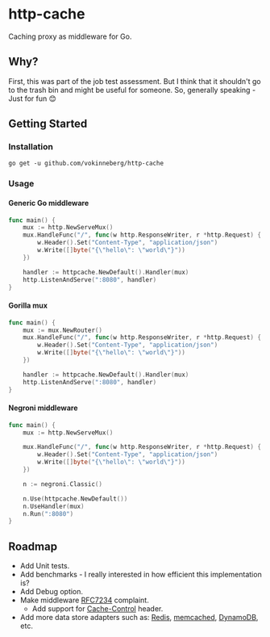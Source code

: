 # http-cache

Caching proxy as middleware for Go.

## Why?

First, this was part of the job test assessment. But I think that it shouldn't go to the trash bin and might be useful for someone. So, generally speaking - Just for fun 😊

## Getting Started

### Installation

`go get -u github.com/vokinneberg/http-cache`

### Usage

#### Generic Go middleware

```Go
func main() {
    mux := http.NewServeMux()
    mux.HandleFunc("/", func(w http.ResponseWriter, r *http.Request) {
        w.Header().Set("Content-Type", "application/json")
        w.Write([]byte("{\"hello\": \"world\"}"))
    })

    handler := httpcache.NewDefault().Handler(mux)
    http.ListenAndServe(":8080", handler)
}
```

#### Gorilla mux

```Go
func main() {
    mux := mux.NewRouter()
    mux.HandleFunc("/", func(w http.ResponseWriter, r *http.Request) {
        w.Header().Set("Content-Type", "application/json")
        w.Write([]byte("{\"hello\": \"world\"}"))
    })

    handler := httpcache.NewDefault().Handler(mux)
    http.ListenAndServe(":8080", handler)
}
```

#### Negroni middleware

```Go
func main() {
    mux := http.NewServeMux()

    mux.HandleFunc("/", func(w http.ResponseWriter, r *http.Request) {
        w.Header().Set("Content-Type", "application/json")
        w.Write([]byte("{\"hello\": \"world\"}"))
    })

    n := negroni.Classic()

    n.Use(httpcache.NewDefault())
    n.UseHandler(mux)
    n.Run(":8080")
}
```

## Roadmap

* Add Unit tests.
* Add benchmarks - I really interested in how efficient this implementation is?
* Add Debug option.
* Make middleware [RFC7234](https://tools.ietf.org/html/rfc7234) complaint.
  * Add support for [Cache-Control](https://developer.mozilla.org/en-US/docs/Web/HTTP/Headers/Cache-Control) header.
* Add more data store adapters such as: [Redis](https://redis.io/), [memcached](https://www.memcached.org/), [DynamoDB](https://aws.amazon.com/dynamodb/), etc.
